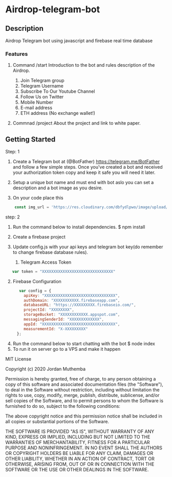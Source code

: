 # Airdrop-telegram-bot

## Description

Airdrop Telegram bot using javascript and firebase real time database

### Features

1. Command /start Introduction to the bot and rules description of the Airdrop.

   1. Join Telegram group
   2. Telegram Username
   3. Subscribe To Our Youtube Channel
   4. Follow Us on Twitter
   5. Mobile Number
   6. E-mail address
   7. ETH address (No exchange wallet!)
2. Commnad /project About the project and link to white paper.

## Getting Started

Step: 1

1. Create a Telegram bot at (@BotFather) <https://telegram.me/BotFather> and follow a few simple steps. Once you've created a bot and received your authorization token copy and keep it safe you will need it later.
2. Setup a unique bot name and must end with bot aslo you can set a description and a bot image as you desire.

3. On your code place this

```javascript
    const img_url = 'https://res.cloudinary.com/dbfydlpwo/image/upload/v1595278068/Airdrop-Telegram-Bot_oyxox2.jpg'
```

step: 2

1. Run the command below to install dependencies.
   $ npm install
2. Create a firebase project
3. Update config.js with your api keys and telegram bot key(do remember to change firebase database rules).

   1. Telegram Access Token

```javascript
   var token = "XXXXXXXXXXXXXXXXXXXXXXXXXXXXXXX"
```

   2. Firebase Configuration

```javascript
      var config = {
        apiKey: "XXXXXXXXXXXXXXXXXXXXXXXXXXXXXXX",
        authDomain: "XXXXXXXXXXX.firebaseapp.com",
        databaseURL: "https://XXXXXXXXX.firebaseio.com/",
        projectId: "XXXXXXXX",
        storageBucket: "XXXXXXXXXXXX.appspot.com",
        messagingSenderId: "XXXXXXXXXXXXX",
        appId: "XXXXXXXXXXXXXXXXXXXXXXXXXXXXXXXX",
        measurementId: "X-XXXXXXXXX"
     };
```

4. Run the command below to start chatting with the bot
    $ node index
5. To run it on server go to a VPS and make it happen

MIT License

Copyright (c) 2020 Jordan Muthemba

Permission is hereby granted, free of charge, to any person obtaining a copy
of this software and associated documentation files (the "Software"), to deal
in the Software without restriction, including without limitation the rights
to use, copy, modify, merge, publish, distribute, sublicense, and/or sell
copies of the Software, and to permit persons to whom the Software is
furnished to do so, subject to the following conditions:

The above copyright notice and this permission notice shall be included in all
copies or substantial portions of the Software.

THE SOFTWARE IS PROVIDED "AS IS", WITHOUT WARRANTY OF ANY KIND, EXPRESS OR
IMPLIED, INCLUDING BUT NOT LIMITED TO THE WARRANTIES OF MERCHANTABILITY,
FITNESS FOR A PARTICULAR PURPOSE AND NONINFRINGEMENT. IN NO EVENT SHALL THE
AUTHORS OR COPYRIGHT HOLDERS BE LIABLE FOR ANY CLAIM, DAMAGES OR OTHER
LIABILITY, WHETHER IN AN ACTION OF CONTRACT, TORT OR OTHERWISE, ARISING FROM,
OUT OF OR IN CONNECTION WITH THE SOFTWARE OR THE USE OR OTHER DEALINGS IN THE
SOFTWARE.
